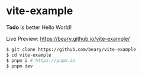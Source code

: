 # vite-example

**Todo** is better Hello World!

Live Preview: https://beary.github.io/vite-example/

```bash
$ git clone https://github.com/beary/vite-example
$ cd vite-example
$ pnpm i # https://pnpm.io
$ pnpm dev
```

